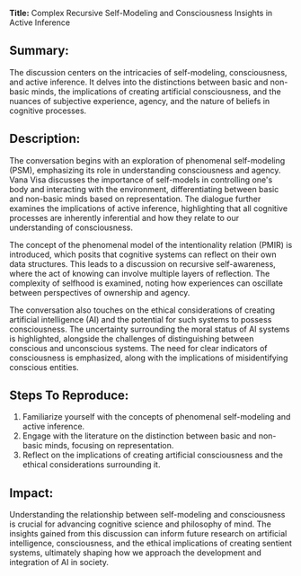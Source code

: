 **Title:** Complex Recursive Self-Modeling and Consciousness Insights in Active Inference

## Summary:
The discussion centers on the intricacies of self-modeling, consciousness, and active inference. It delves into the distinctions between basic and non-basic minds, the implications of creating artificial consciousness, and the nuances of subjective experience, agency, and the nature of beliefs in cognitive processes.

## Description:
The conversation begins with an exploration of phenomenal self-modeling (PSM), emphasizing its role in understanding consciousness and agency. Vana Visa discusses the importance of self-models in controlling one's body and interacting with the environment, differentiating between basic and non-basic minds based on representation. The dialogue further examines the implications of active inference, highlighting that all cognitive processes are inherently inferential and how they relate to our understanding of consciousness.

The concept of the phenomenal model of the intentionality relation (PMIR) is introduced, which posits that cognitive systems can reflect on their own data structures. This leads to a discussion on recursive self-awareness, where the act of knowing can involve multiple layers of reflection. The complexity of selfhood is examined, noting how experiences can oscillate between perspectives of ownership and agency.

The conversation also touches on the ethical considerations of creating artificial intelligence (AI) and the potential for such systems to possess consciousness. The uncertainty surrounding the moral status of AI systems is highlighted, alongside the challenges of distinguishing between conscious and unconscious systems. The need for clear indicators of consciousness is emphasized, along with the implications of misidentifying conscious entities.

## Steps To Reproduce:
1. Familiarize yourself with the concepts of phenomenal self-modeling and active inference.
2. Engage with the literature on the distinction between basic and non-basic minds, focusing on representation.
3. Reflect on the implications of creating artificial consciousness and the ethical considerations surrounding it.

## Impact:
Understanding the relationship between self-modeling and consciousness is crucial for advancing cognitive science and philosophy of mind. The insights gained from this discussion can inform future research on artificial intelligence, consciousness, and the ethical implications of creating sentient systems, ultimately shaping how we approach the development and integration of AI in society.
